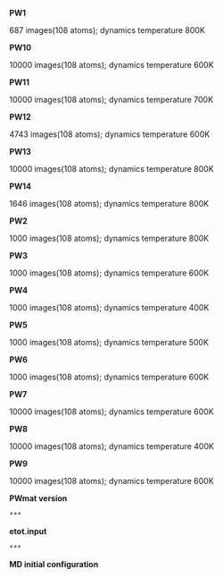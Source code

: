 **PW1**
   
   687 images(108 atoms);   dynamics temperature 800K

**PW10**
   
   10000 images(108 atoms); dynamics temperature 600K

**PW11**
   
   10000 images(108 atoms); dynamics temperature 700K

**PW12**
   
   4743 images(108 atoms);  dynamics temperature 600K

**PW13**
   
   10000 images(108 atoms); dynamics temperature 800K

**PW14**
   
   1646 images(108 atoms);  dynamics temperature 800K

**PW2**
   
   1000 images(108 atoms);  dynamics temperature 800K

**PW3**
   
   1000 images(108 atoms);  dynamics temperature 600K

**PW4**
   
   1000 images(108 atoms);  dynamics temperature 400K

**PW5**
   
   1000 images(108 atoms);  dynamics temperature 500K

**PW6**
   
   1000 images(108 atoms);  dynamics temperature 600K

**PW7**
   
   10000 images(108 atoms); dynamics temperature 600K

**PW8**
   
   10000 images(108 atoms); dynamics temperature 400K

**PW9**
   
   10000 images(108 atoms); dynamics temperature 600K


**PWmat version** 
    
    ***

**etot.input**

    ***

**MD initial configuration**




